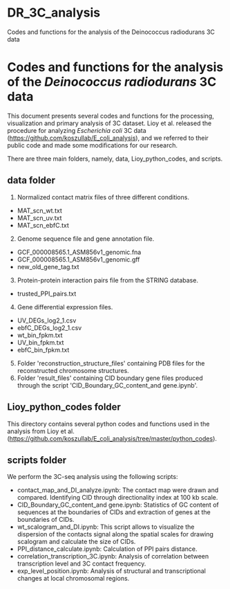 # DR_3C_analysis
Codes and functions for the analysis of the Deinococcus radiodurans 3C data

# Codes and functions for the analysis of the *Deinococcus radiodurans* 3C data
This document presents several codes and functions for the processing, visualization and primary analysis of 3C dataset. Lioy et al. released the procedure for analyzing *Escherichia coli* 3C data (https://github.com/koszullab/E_coli_analysis), and we referred to their public code and made some modifications for our research.

There are three main folders, namely, data, Lioy_python_codes, and scripts.
## data folder
1. Normalized contact matrix files of three different conditions.
- MAT_scn_wt.txt
- MAT_scn_uv.txt
- MAT_scn_ebfC.txt
2. Genome sequence file and gene annotation file.
- GCF_000008565.1_ASM856v1_genomic.fna
- GCF_000008565.1_ASM856v1_genomic.gff
- new_old_gene_tag.txt
3. Protein-protein interaction pairs file from the STRING database.
- trusted_PPI_pairs.txt
4. Gene differential expression files.
- UV_DEGs_log2_1.csv
- ebfC_DEGs_log2_1.csv
- wt_bin_fpkm.txt
- UV_bin_fpkm.txt
- ebfC_bin_fpkm.txt
5. Folder 'reconstruction_structure_files' containing PDB files for the reconstructed chromosome structures.
6. Folder 'result_files' containing CID boundary gene files produced through the script 'CID_Boundary_GC_content_and gene.ipynb'.
## Lioy_python_codes folder
This directory contains several python codes and functions used in the analysis from Lioy et al. (https://github.com/koszullab/E_coli_analysis/tree/master/python_codes). 
## scripts folder
We perform the 3C-seq analysis using the following scripts:

- contact_map_and_DI_analyze.ipynb: The contact map were drawn and compared. Identifying CID through directionality index at 100 kb scale.
- CID_Boundary_GC_content_and gene.ipynb: Statistics of GC content of sequences at the boundaries of CIDs and extraction of genes at the boundaries of CIDs.
- wt_scalogram_and_DI.ipynb: This script allows to visualize the dispersion of the contacts signal along the spatial scales for drawing scalogram and calculate the size of CIDs.
- PPI_distance_calculate.ipynb: Calculation of PPI pairs distance.
- correlation_transcription_3C.ipynb: Analysis of correlation between transcription level and 3C contact frequency. 
- exp_level_position.ipynb: Analysis of structural and transcriptional changes at local chromosomal regions.
